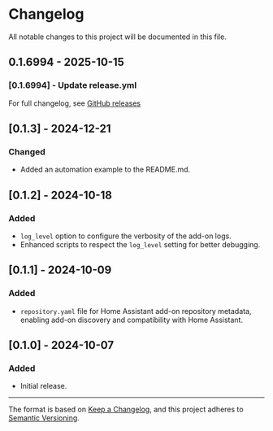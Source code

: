 # Changelog

All notable changes to this project will be documented in this file.

## 0.1.6994 - 2025-10-15

### [0.1.6994] - Update release.yml

For full changelog, see [GitHub releases](https://github.com/cdvankammen/ha-usbip-client/releases)

## [0.1.3] - 2024-12-21

### Changed

- Added an automation example to the README.md.

## [0.1.2] - 2024-10-18

### Added

- `log_level` option to configure the verbosity of the add-on logs.
- Enhanced scripts to respect the `log_level` setting for better debugging.

## [0.1.1] - 2024-10-09

### Added

- `repository.yaml` file for Home Assistant add-on repository metadata, enabling add-on discovery and compatibility with Home Assistant.

## [0.1.0] - 2024-10-07

### Added

- Initial release.


---

The format is based on [Keep a Changelog](https://keepachangelog.com/en/1.0.0/), and this project adheres to [Semantic Versioning](https://semver.org/spec/v2.0.0.html).
